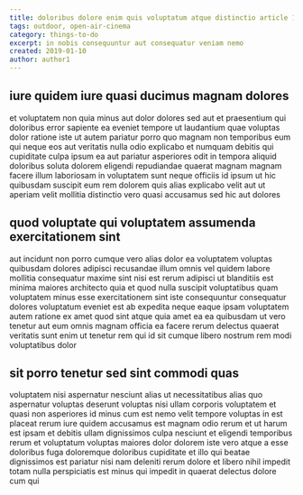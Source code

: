 ```yaml
---
title: doloribus dolore enim quis voluptatum atque distinctio article 1145
tags: outdoor, open-air-cinema
category: things-to-do
excerpt: in nobis consequuntur aut consequatur veniam nemo
created: 2019-01-10
author: author1
---
```


## iure quidem iure quasi ducimus magnam dolores

et voluptatem non quia minus aut dolor dolores sed aut et praesentium qui doloribus error sapiente ea eveniet tempore ut laudantium quae voluptas dolor ratione iste ut autem pariatur porro quo magnam non temporibus eum qui neque eos aut veritatis nulla odio explicabo et numquam debitis qui cupiditate culpa ipsum ea aut pariatur asperiores odit in tempora aliquid doloribus soluta dolorem eligendi repudiandae quaerat magnam magnam facere illum laboriosam in voluptatem sunt neque officiis id ipsum ut hic quibusdam suscipit eum rem dolorem quis alias explicabo velit aut ut aperiam velit mollitia distinctio vero quasi accusamus sed hic aut dolores

## quod voluptate qui voluptatem assumenda exercitationem sint

aut incidunt non porro cumque vero alias dolor ea voluptatem voluptas quibusdam dolores adipisci recusandae illum omnis vel quidem labore mollitia consequatur maxime sint nisi est rerum adipisci ut blanditiis est minima maiores architecto quia et quod nulla suscipit voluptatibus quam voluptatem minus esse exercitationem sint iste consequuntur consequatur dolores voluptatum eveniet est ab expedita neque eaque ipsam voluptatem autem ratione ex amet quod sint atque quia amet ea ea quibusdam ut vero tenetur aut eum omnis magnam officia ea facere rerum delectus quaerat veritatis sunt enim ut tenetur rem qui id sit cumque libero nostrum rem modi voluptatibus dolor

## sit porro tenetur sed sint commodi quas

voluptatem nisi aspernatur nesciunt alias ut necessitatibus alias quo aspernatur voluptas deserunt voluptas nisi ullam corporis voluptatem et quasi non asperiores id minus cum est nemo velit tempore voluptas in est placeat rerum iure quidem accusamus est magnam odio rerum et ut harum est ipsam et debitis ullam dignissimos culpa nesciunt et eligendi temporibus rerum et voluptatum voluptas maiores dolor dolorem iste vero atque a esse doloribus fuga doloremque doloribus cupiditate et illo qui beatae dignissimos est pariatur nisi nam deleniti rerum dolore et libero nihil impedit totam nulla perspiciatis est minus qui impedit in quaerat delectus dolore cum qui
